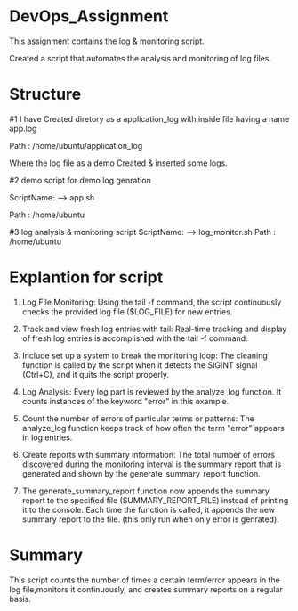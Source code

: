 # DevOps_Assignment
This assignment contains the log &amp; monitoring script.


Created a script that automates the analysis and monitoring of log files.

# Structure #  

#1 I have Created diretory as a application_log with inside file having a name app.log

Path : /home/ubuntu/application_log

Where the log file as a demo Created & inserted some logs.

#2 demo script for demo log genration 

 ScriptName: --> app.sh

Path : /home/ubuntu 

#3 log analysis & monitoring script 
ScriptName: --> log_monitor.sh
Path : /home/ubuntu  


# Explantion for script

1. Log File Monitoring: Using the tail -f command, the script continuously checks the provided log file ($LOG_FILE) for new entries.

2. Track and view fresh log entries with tail: Real-time tracking and display of fresh log entries is accomplished with the tail -f command.

3. Include set up a system to break the monitoring loop: The cleaning function is called by the script when it detects the SIGINT signal (Ctrl+C),
   and it quits the script properly.
4. Log Analysis: Every log part is reviewed by the analyze_log function. It counts instances of the keyword "error" in this example.
   
6. Count the number of errors of particular terms or patterns: The analyze_log function keeps track of how often the term "error" appears in log entries.
   
7. Create reports with summary information: The total number of errors discovered during the monitoring interval is the summary report that is generated and shown by the generate_summary_report function.
   
9. The generate_summary_report function now appends the summary report to the specified file (SUMMARY_REPORT_FILE) instead of printing it to the console.
Each time the function is called, it appends the new summary report to the file. (this only run when only error is genrated).
   

# Summary 

This script counts the number of times a certain term/error appears in the log file,monitors it continuously, and creates summary reports on a regular basis.



